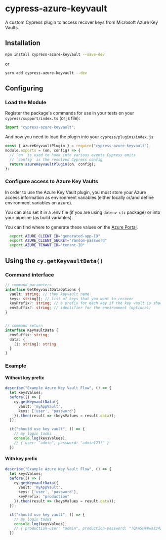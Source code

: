 # cypress-azure-keyvault

A custom Cypress plugin to access recover keys from Microsoft Azure Key Vaults.

## Installation

```bash
npm install cypress-azure-keyvault --save-dev
```

or

```bash
yarn add cypress-azure-keyvault --dev
```

## Configuring

### Load the Module

Register the package's commands for use in your tests on your `cypress/support/index.ts` (or js file):

```ts
import "cypress-azure-keyvault";
```

And now you need to load the plugin into your `cypress/plugins/index.js`:

```js
const { azureKeyvaultPlugin } = require("cypress-azure-keyvault");
module.exports = (on, config) => {
  // `on` is used to hook into various events Cypress emits
  // `config` is the resolved Cypress config
  return azureKeyvaultPlugin(on, config);
};
```

### Configure access to Azure Key Vaults

In order to use the Azure Key Vault plugin, you must store your Azure access information as environment variables (either locally or/and define environment variables on azure).

You can also set it in a .env file (if you are using `dotenv-cli` package) or into your pipeline (as build variables).

You can find where to generate these values on the [Azure Portal](https://portal.azure.com/).

```bash
  export AZURE_CLIENT_ID="generated-app-ID"
  export AZURE_CLIENT_SECRET="random-password"
  export AZURE_TENANT_ID="tenant-ID"
```

## Using the `cy.getKeyvaultData()`

### Command interface

```ts
// command parameters
interface GetKeyvaultDataOptions {
  vault: string; // they keyvault name
  keys: string[]; // list of keys that you want to recover
  keyPrefix?: string; // a prefix for each key if the key vault is shared or if you prefix your keys by environment (optional)
  envSuffix?: string; // identifier for the environment (optional)
}


// command return
interface KeyVaultData {
  envSuffix: string;
  data: {
    [i: string]: string
  }
}
```

### Example

#### Without key prefix

```ts
describe("Example Azure Key Vault Flow", () => {
  let keysValues;
  before(() => {
    cy.getKeyvaultData({
      vault: 'myAppVault',
      keys: ['user', 'password']
    }).then(result => (keysValues = result.data));
  });

  it("should use key vault", () => {
    // my login tasks
    console.log(keysValues);
    // { user: "admin", password: "admin123!" }
  })
```

#### With key prefix

```ts
describe("Example Azure Key Vault Flow", () => {
  let keysValues;
  before(() => {
    cy.getKeyvaultData({
      vault: 'myAppVault',
      keys: ['user', 'password'],
      keyPrefix: "production"
    }).then(result => (keysValues = result.data));
  });

  it("should use key vault", () => {
    // my login tasks
    console.log(keysValues);
    // { production-user: "admin", production-password: "!QAWS@##was342" }
  })
```
